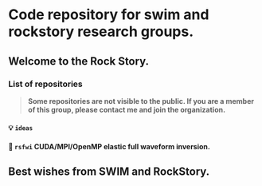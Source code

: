 # Code repository for swim and rockstory research groups. 
## Welcome to the Rock Story.

### List of repositories
>**Some repositories are not visible to the public. If you are a member of this group, please contact me and join the organization.**
####  &#128161; `ideas`
####  &#128679; `rsfwi`  CUDA/MPI/OpenMP elastic full waveform inversion.


## Best wishes from SWIM and RockStory.

<!--

**Here are some ideas to get you started:**

🙋‍♀️ A short introduction - what is your organization all about?
🌈 Contribution guidelines - how can the community get involved?
👩‍💻 Useful resources - where can the community find your docs? Is there anything else the community should know?
🍿 Fun facts - what does your team eat for breakfast?
🧙 Remember, you can do mighty things with the power of [Markdown](https://docs.github.com/github/writing-on-github/getting-started-with-writing-and-formatting-on-github/basic-writing-and-formatting-syntax)
-->
